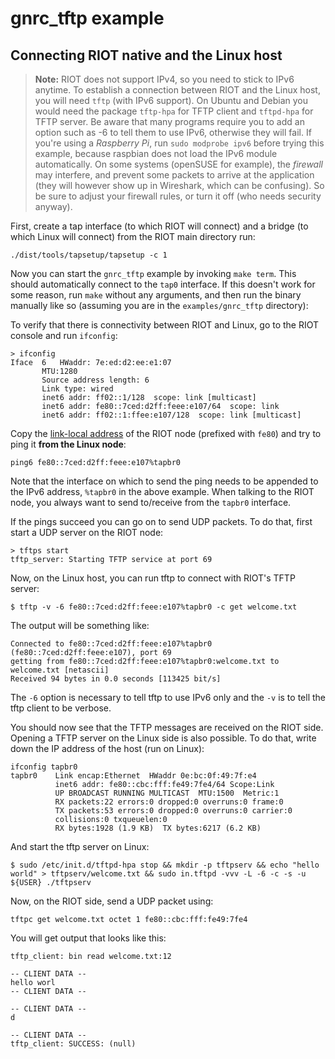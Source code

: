 # gnrc_tftp example

## Connecting RIOT native and the Linux host

> **Note:** RIOT does not support IPv4, so you need to stick to IPv6 anytime. To establish a connection between RIOT and the Linux host,
you will need `tftp` (with IPv6 support). On Ubuntu and Debian you would need the package `tftp-hpa` for TFTP client and `tftpd-hpa` for TFTP server.
Be aware that many programs require you to add an option such as -6 to tell them to use IPv6, otherwise they
will fail. If you're using a _Raspberry Pi_, run `sudo modprobe ipv6` before trying this example, because raspbian does not load the
IPv6 module automatically.
On some systems (openSUSE for example), the _firewall_ may interfere, and prevent some packets to arrive at the application (they will
however show up in Wireshark, which can be confusing). So be sure to adjust your firewall rules, or turn it off (who needs security anyway).

First, create a tap interface (to which RIOT will connect) and a bridge (to which Linux will connect) from the RIOT main directory run:

    ./dist/tools/tapsetup/tapsetup -c 1

Now you can start the `gnrc_tftp` example by invoking `make term`. This should automatically connect to the `tap0` interface. If
this doesn't work for some reason, run `make` without any arguments, and then run the binary manually like so (assuming you are in the `examples/gnrc_tftp` directory):

To verify that there is connectivity between RIOT and Linux, go to the RIOT console and run `ifconfig`:

    > ifconfig
	Iface  6   HWaddr: 7e:ed:d2:ee:e1:07
           MTU:1280
           Source address length: 6
           Link type: wired
           inet6 addr: ff02::1/128  scope: link [multicast]
           inet6 addr: fe80::7ced:d2ff:feee:e107/64  scope: link
           inet6 addr: ff02::1:ffee:e107/128  scope: link [multicast]


Copy the [link-local address](https://en.wikipedia.org/wiki/Link-local_address) of the RIOT node (prefixed with `fe80`) and try to ping it **from the Linux node**:

    ping6 fe80::7ced:d2ff:feee:e107%tapbr0

Note that the interface on which to send the ping needs to be appended to the IPv6 address, `%tapbr0` in the above example. When talking to the RIOT node, you always want to send to/receive from the `tapbr0` interface.

If the pings succeed you can go on to send UDP packets. To do that, first start a UDP server on the RIOT node:

    > tftps start
    tftp_server: Starting TFTP service at port 69

Now, on the Linux host, you can run tftp to connect with RIOT's TFTP server:

    $ tftp -v -6 fe80::7ced:d2ff:feee:e107%tapbr0 -c get welcome.txt

The output will be something like:

	Connected to fe80::7ced:d2ff:feee:e107%tapbr0 (fe80::7ced:d2ff:feee:e107), port 69
	getting from fe80::7ced:d2ff:feee:e107%tapbr0:welcome.txt to welcome.txt [netascii]
	Received 94 bytes in 0.0 seconds [113425 bit/s]

The `-6` option is necessary to tell tftp to use IPv6 only and the `-v` is to tell the tftp client to be verbose.

You should now see that the TFTP messages are received on the RIOT side. Opening a TFTP server on the Linux side is also possible. To do that, write down the IP address of the host (run on Linux):

    ifconfig tapbr0
    tapbr0    Link encap:Ethernet  HWaddr 0e:bc:0f:49:7f:e4
              inet6 addr: fe80::cbc:fff:fe49:7fe4/64 Scope:Link
              UP BROADCAST RUNNING MULTICAST  MTU:1500  Metric:1
              RX packets:22 errors:0 dropped:0 overruns:0 frame:0
              TX packets:53 errors:0 dropped:0 overruns:0 carrier:0
              collisions:0 txqueuelen:0
              RX bytes:1928 (1.9 KB)  TX bytes:6217 (6.2 KB)

And start the tftp server on Linux:

	$ sudo /etc/init.d/tftpd-hpa stop && mkdir -p tftpserv && echo "hello world" > tftpserv/welcome.txt && sudo in.tftpd -vvv -L -6 -c -s -u ${USER} ./tftpserv

Now, on the RIOT side, send a UDP packet using:

    tftpc get welcome.txt octet 1 fe80::cbc:fff:fe49:7fe4

You will get output that looks like this:

    tftp_client: bin read welcome.txt:12

    -- CLIENT DATA --
    hello worl
    -- CLIENT DATA --

    -- CLIENT DATA --
    d

    -- CLIENT DATA --
    tftp_client: SUCCESS: (null)
